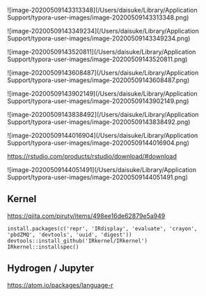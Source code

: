 



![image-20200509143313348](/Users/daisuke/Library/Application Support/typora-user-images/image-20200509143313348.png)





![image-20200509143349234](/Users/daisuke/Library/Application Support/typora-user-images/image-20200509143349234.png)



![image-20200509143520811](/Users/daisuke/Library/Application Support/typora-user-images/image-20200509143520811.png)



![image-20200509143608487](/Users/daisuke/Library/Application Support/typora-user-images/image-20200509143608487.png)







![image-20200509143902149](/Users/daisuke/Library/Application Support/typora-user-images/image-20200509143902149.png)

![image-20200509143838492](/Users/daisuke/Library/Application Support/typora-user-images/image-20200509143838492.png)





![image-20200509144016904](/Users/daisuke/Library/Application Support/typora-user-images/image-20200509144016904.png)



https://rstudio.com/products/rstudio/download/#download

![image-20200509144051491](/Users/daisuke/Library/Application Support/typora-user-images/image-20200509144051491.png)



## Kernel

https://qiita.com/piruty/items/498ee16de62879e5a949

```
install.packages(c('repr', 'IRdisplay', 'evaluate', 'crayon', 'pbdZMQ', 'devtools', 'uuid', 'digest'))
devtools::install_github('IRkernel/IRkernel')
IRkernel::installspec()
```



## Hydrogen / Jupyter



https://atom.io/packages/language-r